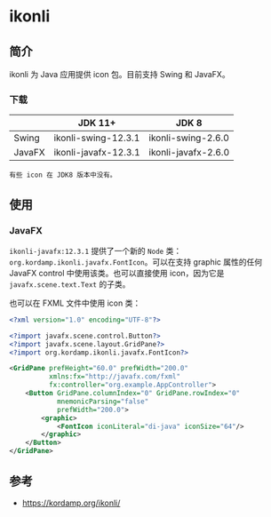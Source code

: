 # ikonli

## 简介

ikonli 为 Java 应用提供 icon 包。目前支持 Swing 和 JavaFX。

### 下载

|        | JDK 11+              | JDK 8               |
| ------ | -------------------- | ------------------- |
| Swing  | ikonli-swing-12.3.1  | ikonli-swing-2.6.0  |
| JavaFX | ikonli-javafx-12.3.1 | ikonli-javafx-2.6.0 |

```ad-warning
有些 icon 在 JDK8 版本中没有。
```

## 使用

### JavaFX

`ikonli-javafx:12.3.1` 提供了一个新的 `Node` 类：`org.kordamp.ikonli.javafx.FontIcon`。可以在支持 graphic 属性的任何 JavaFX control 中使用该类。也可以直接使用 icon，因为它是 `javafx.scene.text.Text` 的子类。

也可以在 FXML 文件中使用 icon 类：

```xml
<?xml version="1.0" encoding="UTF-8"?>

<?import javafx.scene.control.Button?>
<?import javafx.scene.layout.GridPane?>
<?import org.kordamp.ikonli.javafx.FontIcon?>

<GridPane prefHeight="60.0" prefWidth="200.0"
          xmlns:fx="http://javafx.com/fxml"
          fx:controller="org.example.AppController">
    <Button GridPane.columnIndex="0" GridPane.rowIndex="0"
            mnemonicParsing="false"
            prefWidth="200.0">
        <graphic>
            <FontIcon iconLiteral="di-java" iconSize="64"/>
        </graphic>
    </Button>
</GridPane>
```



## 参考

- https://kordamp.org/ikonli/